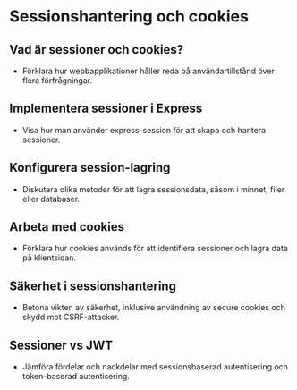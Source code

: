# Sessionshantering och cookies

## Vad är sessioner och cookies?
- Förklara hur webbapplikationer håller reda på användartillstånd över flera förfrågningar.

## Implementera sessioner i Express
- Visa hur man använder express-session för att skapa och hantera sessioner.

## Konfigurera session-lagring
- Diskutera olika metoder för att lagra sessionsdata, såsom i minnet, filer eller databaser.

## Arbeta med cookies
- Förklara hur cookies används för att identifiera sessioner och lagra data på klientsidan.

## Säkerhet i sessionshantering
- Betona vikten av säkerhet, inklusive användning av secure cookies och skydd mot CSRF-attacker.

## Sessioner vs JWT
- Jämföra fördelar och nackdelar med sessionsbaserad autentisering och token-baserad autentisering.
